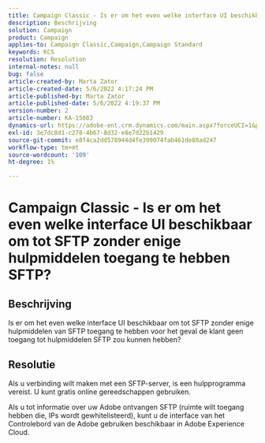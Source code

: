 ```yaml
---
title: Campaign Classic - Is er om het even welke interface UI beschikbaar om tot SFTP zonder enige hulpmiddelen toegang te hebben SFTP?
description: Beschrijving
solution: Campaign
product: Campaign
applies-to: Campaign Classic,Campaign,Campaign Standard
keywords: KCS
resolution: Resolution
internal-notes: null
bug: false
article-created-by: Marta Zator
article-created-date: 5/6/2022 4:17:24 PM
article-published-by: Marta Zator
article-published-date: 5/6/2022 4:19:37 PM
version-number: 2
article-number: KA-15083
dynamics-url: https://adobe-ent.crm.dynamics.com/main.aspx?forceUCI=1&pagetype=entityrecord&etn=knowledgearticle&id=bfbfdafd-57cd-ec11-a7b5-6045bd00dbbc
exl-id: 3e7dc8d1-c278-4b67-8d32-e8e7d22b1429
source-git-commit: e8f4ca2dd578944d4fe399074fab461de88ad247
workflow-type: tm+mt
source-wordcount: '109'
ht-degree: 1%

---
```


# Campaign Classic - Is er om het even welke interface UI beschikbaar om tot SFTP zonder enige hulpmiddelen toegang te hebben SFTP?

## Beschrijving


Is er om het even welke interface UI beschikbaar om tot SFTP zonder enige hulpmiddelen van SFTP toegang te hebben voor het geval de klant geen toegang tot hulpmiddelen SFTP zou kunnen hebben?


## Resolutie


Als u verbinding wilt maken met een SFTP-server, is een hulpprogramma vereist. U kunt gratis online gereedschappen gebruiken.

Als u tot informatie over uw Adobe ontvangen SFTP (ruimte wilt toegang hebben die, IPs wordt gewhitelisteerd), kunt u de interface van het Controlebord van de Adobe gebruiken beschikbaar in Adobe Experience Cloud.
